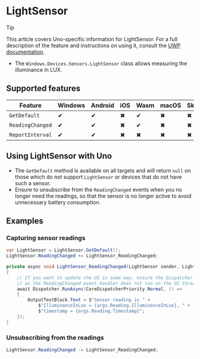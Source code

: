 # LightSensor

> [!TIP]
> This article covers Uno-specific information for LightSensor. For a full description of the feature and instructions on using it, consult the [UWP documentation](https://learn.microsoft.com/windows/uwp/devices-sensors/use-the-light-sensor).

 * The `Windows.Devices.Sensors.LightSensor` class allows measuring the illuminance in LUX. 

## Supported features

| Feature          |Windows|Android|iOS|Wasm|macOS|Skia|
|------------------|-------|-------|---|----|-----|----|
| `GetDefault`     |   ✔   |   ✔   | ✖ | ✔ | ✖ | ✖ |
| `ReadingChanged` |   ✔   |   ✔   | ✖ | ✔ | ✖ | ✖ |
| `ReportInterval` |   ✔   |   ✔   | ✖ | ✖ | ✖ | ✖ |

## Using LightSensor with Uno
 
 * The `GetDefault` method is available on all targets and will return `null` on those which do not support `LightSensor` or devices that do not have such a sensor.
* Ensure to unsubscribe from the `ReadingChanged` events when you no longer need the readings, so that the sensor is no longer active to avoid unnecessary battery consumption.

## Examples

### Capturing sensor readings

```csharp
var LightSensor = LightSensor.GetDefault();
LightSensor.ReadingChanged += LightSensor_ReadingChanged;

private async void LightSensor_ReadingChanged(LightSensor sender, LightSensorReadingChangedEventArgs args)
{
    // If you want to update the UI in some way, ensure the Dispatcher is used,
    // as the ReadingChanged event handler does not run on the UI thread.
    await Dispatcher.RunAsync(CoreDispatcherPriority.Normal, () =>
    {
        OutputTextBlock.Text = $"Sensor reading is " +
            $"IlluminanceInLux = {args.Reading.IlluminanceInLux}, " + 
            $"timestamp = {args.Reading.Timestamp}";
    });
}
```

### Unsubscribing from the readings

```csharp
LightSensor.ReadingChanged -= LightSensor_ReadingChanged;
```